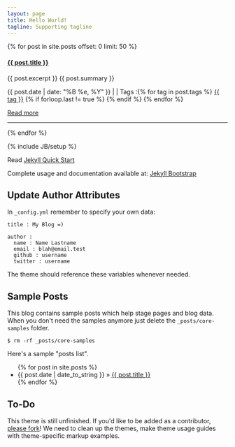 ```yaml
---
layout: page
title: Hello World!
tagline: Supporting tagline
---
```

{% for post in site.posts offset: 0 limit: 50 %}
<div class="row">
<div class="span7">
<div class="row">
<div class="span2">

</div>
<div class="span5">
<h4><strong><a href="{{ post.url }}">{{ post.title }}</a></strong></h4>
<p>
{{ post.excerpt }}
{{ post.summary }}

</p>
<p>
<i class="icon-calendar"></i> {{ post.date | date: "%B %e, %Y" }}
| <i class="icon-comment"></i> <a href="http://benichmt1.github.com{{ post.url }}#disqus_thread" data-disqus-identifier="{{ post.url }}"></a>
| <i class="icon-tags"></i> Tags :{% for tag in post.tags %} <a href="/tags.html#{{ tag }}-ref" rel="tooltip" title="View posts tagged with &quot;{{ tag }}&quot;"><span class="label label-info">{{ tag }}</span></a> {% if forloop.last != true %} {% endif %} {% endfor %}
</p>
<p><a href="{{ post.url }}">Read more</a></p>
</div>
</div>
<hr>
</div>
</div>
{% endfor %}

{% include JB/setup %}

Read [Jekyll Quick Start](http://jekyllbootstrap.com/usage/jekyll-quick-start.html)

Complete usage and documentation available at: [Jekyll Bootstrap](http://jekyllbootstrap.com)

## Update Author Attributes

In `_config.yml` remember to specify your own data:
    
    title : My Blog =)
    
    author :
      name : Name Lastname
      email : blah@email.test
      github : username
      twitter : username

The theme should reference these variables whenever needed.
    
## Sample Posts

This blog contains sample posts which help stage pages and blog data.
When you don't need the samples anymore just delete the `_posts/core-samples` folder.

    $ rm -rf _posts/core-samples

Here's a sample "posts list".

<ul class="posts">
  {% for post in site.posts %}
    <li><span>{{ post.date | date_to_string }}</span> &raquo; <a href="{{ BASE_PATH }}{{ post.url }}">{{ post.title }}</a></li>
  {% endfor %}
</ul>

## To-Do

This theme is still unfinished. If you'd like to be added as a contributor, [please fork](http://github.com/plusjade/jekyll-bootstrap)!
We need to clean up the themes, make theme usage guides with theme-specific markup examples.


